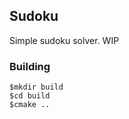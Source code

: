 ## Sudoku

Simple sudoku solver. WIP


### Building

``` shell
$mkdir build
$cd build
$cmake ..
```

